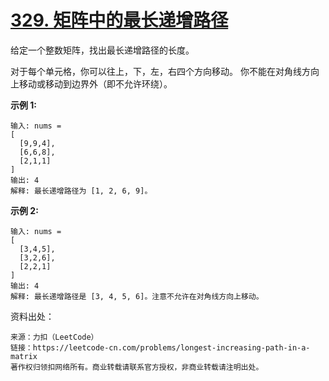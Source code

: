 # [329. 矩阵中的最长递增路径](https://leetcode-cn.com/problems/longest-increasing-path-in-a-matrix/)

给定一个整数矩阵，找出最长递增路径的长度。

对于每个单元格，你可以往上，下，左，右四个方向移动。 你不能在对角线方向上移动或移动到边界外（即不允许环绕）。



**示例 1:**

```
输入: nums = 
[
  [9,9,4],
  [6,6,8],
  [2,1,1]
] 
输出: 4 
解释: 最长递增路径为 [1, 2, 6, 9]。
```

**示例 2:**

```
输入: nums = 
[
  [3,4,5],
  [3,2,6],
  [2,2,1]
] 
输出: 4 
解释: 最长递增路径是 [3, 4, 5, 6]。注意不允许在对角线方向上移动。
```



资料出处：

```
来源：力扣（LeetCode）
链接：https://leetcode-cn.com/problems/longest-increasing-path-in-a-matrix
著作权归领扣网络所有。商业转载请联系官方授权，非商业转载请注明出处。
```

